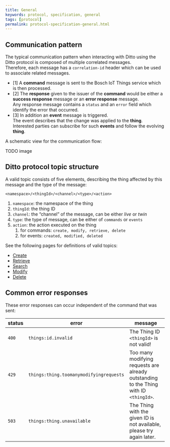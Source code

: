 ```yaml
---
title: General
keywords: protocol, specification, general
tags: [protocol]
permalink: protocol-specification-general.html
---
```


## Communication pattern

The typical communication pattern when interacting with Ditto using the Ditto protocol is composed of multiple correlated messages.<br/>
Therefore, each message has a `correlation-id` header which can be used to associate related messages.

* [1] A **command** message is sent to the Bosch IoT Things service which is then processed.
* [2] The **response** given to the issuer of the **command** would be either a **success response** message or an **error response** message.<br/>
  Any response message contains a `status` and an `error` field which identify the error that occurred.
* [3] In addition an **event** message is triggered.<br/>
  The event describes that the change was applied to the **thing**.<br/>
  Interested parties can subscribe for such **events** and follow the evolving **thing**.
  
A schematic view for the communication flow:

TODO image

## Ditto protocol topic structure

A valid topic consists of five elements, describing the thing affected by this message and the type of the message:

```
<namespace>/<thingId>/<channel>/<type>/<action>
```

1. `namespace`: the namespace of the thing
2. `thingId`: the thing ID
3. `channel`: the “channel” of the message, can be either _live_ or _twin_
4. `type`: the type of message, can be either of `commands` or `events`
5. `action`: the action executed on the thing
    1. for commands: `create, modify, retrieve, delete`
    2. for events: `created, modified, deleted`

See the following pages for definitions of valid topics:

* [Create](protocol-specification-create.html)
* [Retrieve](protocol-specification-retrieve.html)
* [Search](protocol-specification-search.html)
* [Modify](protocol-specification-modify.html)
* [Delete](protocol-specification-delete.html)

## Common error responses

These error responses can occur independent of the command that was sent:

| status | error                   | message                   |
|--------|-------------------------|---------------------------|
| `400`  | `things:id.invalid`     | The Thing ID `<thingId>` is not valid! |
| `429`  | `things:thing.toomanymodifyingrequests	`     | Too many modifying requests are already outstanding to the Thing with ID `<thingId>`. |
| `503`  | `things:thing.unavailable` | The Thing with the given ID is not available, please try again later. |
